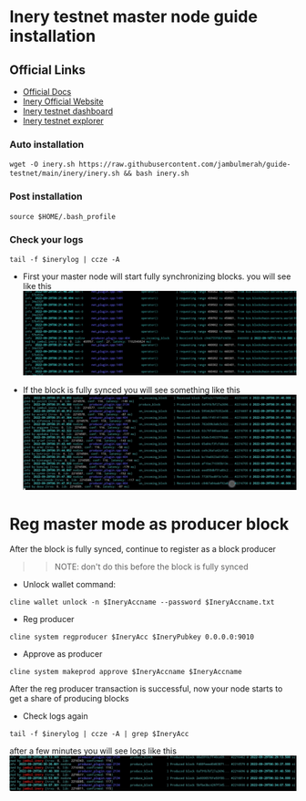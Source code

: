 # Inery testnet master node guide installation

## Official Links
- [Official Docs](https://docs.inery.io/)
- [Inery Official Website](https://inery.io/)
- [Inery testnet dashboard](https://testnet.inery.io/dashboard)
- [Inery testnet explorer](https://explorer.inery.io)

### Auto installation 
```
wget -O inery.sh https://raw.githubusercontent.com/jambulmerah/guide-testnet/main/inery/inery.sh && bash inery.sh
```

### Post installation
```
source $HOME/.bash_profile
```
### Check your logs
```
tail -f $inerylog | ccze -A
```
- First your master node will start fully synchronizing blocks. you will see like this
![img](./img/sync_true.jpg)

- If the block is fully synced you will see something like this
![img](./img/sync_false.jpg)

# Reg master mode as producer block
After the block is fully synced, continue to register as a block producer

>>NOTE: don't do this before the block is fully synced

- Unlock wallet
command:
```
cline wallet unlock -n $IneryAccname --password $IneryAccname.txt
```
- Reg producer
```
cline system regproducer $IneryAcc $IneryPubkey 0.0.0.0:9010
```
- Approve as producer
```
cline system makeprod approve $IneryAccname $IneryAccname
```
After the reg producer transaction is successful, now your node starts to get a share of producing blocks
- Check logs again
```
tail -f $inerylog | ccze -A | grep $IneryAcc
```
after a few minutes you will see logs like this
![img](./img/block_produced.jpg)

